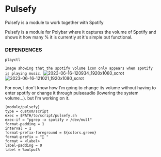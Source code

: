 # Pulsefy
Pulsefy is a module to work together with Spotify

Pulsefy is a module for Polybar where it captures the volume of Spotify and shows it how many % it is currently at
it's simple but functional.

### DEPENDENCES
```
playctl
```

`Image showing that the spotify volume icon only appears when spotify is playing music.`
![2023-06-16-120934_1920x1080_scrot](https://github.com/Gho0stDev/Pulsefy/assets/118975798/53b51704-a8ba-4906-955b-477ba779a8c3)
![2023-06-16-121021_1920x1080_scrot](https://github.com/Gho0stDev/Pulsefy/assets/118975798/cb2647b0-ad38-4e3c-9e8c-69c265b7e31e)


For now, I don't know how I'm going to change its volume without having to enter spotify or change it through pulseaudio (lowering the system volume...). but I'm working on it.

```
[module/pulsefy]
type = custom/script
exec = $PATH/to/script/pulsefy.sh
exec-if = "pgrep -x spotify > /dev/null"
format-padding = 1
interval = 1
format-prefix-foreground = ${colors.green}
format-prefix = " "
format = <label>
label-padding = 0
label = %output%
```
